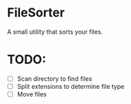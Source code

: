 # FileSorter
A small utility that sorts your files.
# TODO:
- [ ] Scan directory to find files
- [ ] Split extensions to determine file type
- [ ] Move files
